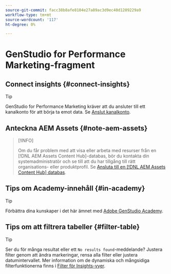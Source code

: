 ```yaml
---
source-git-commit: facc38b8afe8104e27a89ac3d9ec40d1209229a9
workflow-type: tm+mt
source-wordcount: '117'
ht-degree: 0%

---
```

# GenStudio for Performance Marketing-fragment

## Connect insights {#connect-insights}

>[!TIP]
>
>GenStudio for Performance Marketing kräver att du ansluter till ett kanalkonto för att börja ta emot data. Se [Anslut kanalkonto](/help/user-guide/connectors/connect-channel.md).

## Anteckna AEM Assets {#note-aem-assets}

>[!INFO]
>
>Om du får problem med att visa eller arbeta med resurser från en [!DNL AEM Assets Content Hub]-databas, bör du kontakta din systemadministratör och se till att du har tillgång till rätt organisations- eller produktprofil. Se [Ansluta till en [!DNL AEM Assets Content Hub] databas](/help/user-guide/content/connect-aem-repo.md).

## Tips om Academy-innehåll {#in-academy}

>[!TIP]
>
>Förbättra dina kunskaper i det här ämnet med [Adobe GenStudio Academy](https://learningmanager.adobe.com/genstudioacademy).

## Tips om att filtrera tabeller {#filter-table}

>[!TIP]
>
>Ser du för många resultat eller ett `No results found`-meddelande? Justera filter genom att ändra markeringar, rensa alla filter eller justera datumintervallet. Mer information om de dynamiska och mångsidiga filterfunktionerna finns i [Filter för Insights-vyer](/help/user-guide/insights/filter-views.md).
